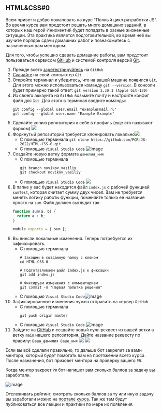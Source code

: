 ## HTML&CSS#0

Всем привет и добро пожаловать на курс "Полный цикл разработки JS". Во время курса вам предстоит решать много домашних заданий, в которых наш герой Иннокентий будет попадать в разные жизненные ситуации. Эта практика является подготовительной, во время неё вы изучите порядок сдачи домашних работ и познакомитесь с назначенным вам ментором.

Для того, чтобы успешно сдавать домашние работы, вам предстоит пользоваться сервисом [GitHub](https://github.com/) и системой контроля версий [Git](https://git-scm.com/).  

1. Прежде всего [зарегестрируйтесь](https://github.com/signup?ref_cta=Sign%20up&ref_loc=header%20logged%20out&ref_page=/&source=header-home) на ``GitHub``
2. [Скачайте](https://git-scm.com/downloads) на свой компьютер ``Git``
3. Откройте терминал и убедитесь, что на вашей машине появился ``Git``. Для этого можно использоваться команду ```git --version```. В консоли будет примерно такой ответ:
 ```git version 2.30.1 (Apple Git-130)```
4. Из своего аккаунта на ``GitHub`` возьмите почту и настройте конфиг файл для ``Git``. Для этого в терминал введите команды:
	```
	git config --global user.email "example@mail.ru"
	git config --global user.name "Example Example"
	```
5. Сделайте копию репозитория к себе в профиль (еще это называют форком)
![](https://pcr-js.ru/submitingProcess/1.png)
6. Форкнутый репозиторий требуется клонировать локально![](https://pcr-js.ru/submitingProcess/2.png)
	* С помощью терминала
	```git clone https://github.com/PCR-JS-2022/HTML-CSS-0.git```
	* С помощью ``Visual Studio Code``		![image](https://user-images.githubusercontent.com/26759516/153187660-3af7cc2d-557d-4c4a-beb7-ca66ba91b707.png)
7. Создайте новую ветку формата ``фамилия_имя``
	* С помощью терминала
		```
		git branch novikov_vasiliy
		git checkout novikov_vasiliy
		```
	* С помощью ``Visual Studio Code``
	![](https://pcr-js.ru/submitingProcess/3.png)
8. В папке у вас будет находится файл ``index.js`` с рабочей функцией ``sumTest``, которая считает сумму двух чисел. Вам не требуется менять логику работы функции, поменяйте только её название просто на ``sum``. Файл должен выглядит так:
	```js
	function sum(a, b) {
	  return a + b;
	}

	module.exports = { sum };
	```
9. Вы внесли локальные изменения. Теперь потребуется их зафиксировать.
	* С помощью терминала
		```
		# Заходим в созданную папку с клоном
		cd HTML-CSS-0
		
		# Подготавливаем файл index.js к фиксации
		git add index.js
		
		# Фиксируем изменения с комментарием
		git commit -m "Первая попытка решения"
		```
	* С помощью ``Visual Studio Code``![image](https://user-images.githubusercontent.com/26759516/153191355-7f38ad8b-12d1-4835-9c27-6173f896f715.png)
10. Зафиксированные изменения нужно отправить на сервер ``GitHub``
	* С помощью терминала
		```
		git push origin master
		```
	* С помощью ``Visual Studio Code``
![image](https://user-images.githubusercontent.com/26759516/153193053-1b14a0b4-9c07-4532-88c2-529d39108f48.png)
11. Зайдите на [GitHub](https://github.com/) и создайте новый пулл реквест из вашей ветки в ветку `main` нашего репозитория. Дайте название реквесту по правилу: ``Ваша_фамилия Ваше_имя``
![](https://pcr-js.ru/submitingProcess/6.png)
![](https://pcr-js.ru/submitingProcess/7.png)

Если вы всё сделали правильно, то дальше бот закрепит за вами ментора, который будет помогать вам на протяжении всего курса. После назначения, бот призовет ментора на проверку вашего `PR`.

Когда ментор закроет `PR` бот напишет вам сколько баллов за задачу вы заработали.

![image](https://user-images.githubusercontent.com/26759516/153200131-b3449639-514d-4c1b-a509-1f47ce6ef8bc.png)

Отслеживать рейтинг, смотреть сколько баллов за ту или иную задачу вы заработали можно на [портале курса](https://pcr-js.ru/rate). Так же там будут публиковаться все лекции и практики по мере их появления.
